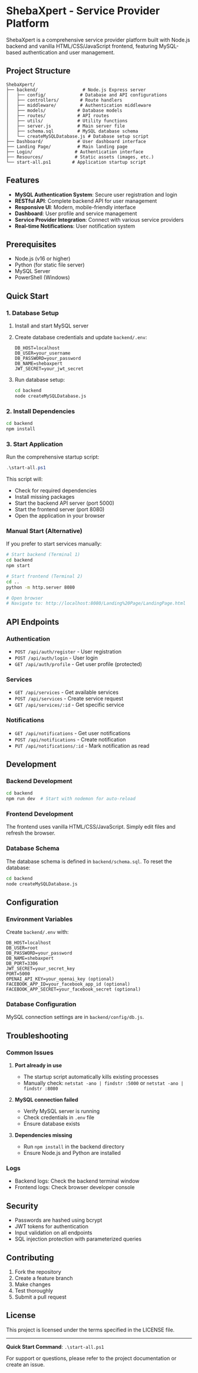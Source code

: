 # ShebaXpert - Service Provider Platform

ShebaXpert is a comprehensive service provider platform built with Node.js backend and vanilla HTML/CSS/JavaScript frontend, featuring MySQL-based authentication and user management.

## Project Structure

```
ShebaXpert/
├── backend/                 # Node.js Express server
│   ├── config/             # Database and API configurations
│   ├── controllers/        # Route handlers
│   ├── middleware/         # Authentication middleware
│   ├── models/            # Database models
│   ├── routes/            # API routes
│   ├── utils/             # Utility functions
│   ├── server.js          # Main server file
│   ├── schema.sql         # MySQL database schema
│   └── createMySQLDatabase.js # Database setup script
├── Dashboard/             # User dashboard interface
├── Landing Page/          # Main landing page
├── Login/                # Authentication interface
├── Resources/            # Static assets (images, etc.)
└── start-all.ps1        # Application startup script
```

## Features

- **MySQL Authentication System**: Secure user registration and login
- **RESTful API**: Complete backend API for user management
- **Responsive UI**: Modern, mobile-friendly interface
- **Dashboard**: User profile and service management
- **Service Provider Integration**: Connect with various service providers
- **Real-time Notifications**: User notification system

## Prerequisites

- Node.js (v16 or higher)
- Python (for static file server)
- MySQL Server
- PowerShell (Windows)

## Quick Start

### 1. Database Setup

1. Install and start MySQL server
2. Create database credentials and update `backend/.env`:
   ```
   DB_HOST=localhost
   DB_USER=your_username
   DB_PASSWORD=your_password
   DB_NAME=shebaxpert
   JWT_SECRET=your_jwt_secret
   ```

3. Run database setup:
   ```bash
   cd backend
   node createMySQLDatabase.js
   ```

### 2. Install Dependencies

```bash
cd backend
npm install
```

### 3. Start Application

Run the comprehensive startup script:
```powershell
.\start-all.ps1
```

This script will:
- Check for required dependencies
- Install missing packages
- Start the backend API server (port 5000)
- Start the frontend server (port 8080)
- Open the application in your browser

### Manual Start (Alternative)

If you prefer to start services manually:

```bash
# Start backend (Terminal 1)
cd backend
npm start

# Start frontend (Terminal 2)
cd ..
python -m http.server 8080

# Open browser
# Navigate to: http://localhost:8080/Landing%20Page/LandingPage.html
```

## API Endpoints

### Authentication
- `POST /api/auth/register` - User registration
- `POST /api/auth/login` - User login
- `GET /api/auth/profile` - Get user profile (protected)

### Services
- `GET /api/services` - Get available services
- `POST /api/services` - Create service request
- `GET /api/services/:id` - Get specific service

### Notifications
- `GET /api/notifications` - Get user notifications
- `POST /api/notifications` - Create notification
- `PUT /api/notifications/:id` - Mark notification as read

## Development

### Backend Development
```bash
cd backend
npm run dev  # Start with nodemon for auto-reload
```

### Frontend Development
The frontend uses vanilla HTML/CSS/JavaScript. Simply edit files and refresh the browser.

### Database Schema
The database schema is defined in `backend/schema.sql`. To reset the database:
```bash
cd backend
node createMySQLDatabase.js
```

## Configuration

### Environment Variables
Create `backend/.env` with:
```
DB_HOST=localhost
DB_USER=root
DB_PASSWORD=your_password
DB_NAME=shebaxpert
DB_PORT=3306
JWT_SECRET=your_secret_key
PORT=5000
OPENAI_API_KEY=your_openai_key (optional)
FACEBOOK_APP_ID=your_facebook_app_id (optional)
FACEBOOK_APP_SECRET=your_facebook_secret (optional)
```

### Database Configuration
MySQL connection settings are in `backend/config/db.js`.

## Troubleshooting

### Common Issues

1. **Port already in use**
   - The startup script automatically kills existing processes
   - Manually check: `netstat -ano | findstr :5000` or `netstat -ano | findstr :8080`

2. **MySQL connection failed**
   - Verify MySQL server is running
   - Check credentials in `.env` file
   - Ensure database exists

3. **Dependencies missing**
   - Run `npm install` in the backend directory
   - Ensure Node.js and Python are installed

### Logs
- Backend logs: Check the backend terminal window
- Frontend logs: Check browser developer console

## Security

- Passwords are hashed using bcrypt
- JWT tokens for authentication
- Input validation on all endpoints
- SQL injection protection with parameterized queries

## Contributing

1. Fork the repository
2. Create a feature branch
3. Make changes
4. Test thoroughly
5. Submit a pull request

## License

This project is licensed under the terms specified in the LICENSE file.

---

**Quick Start Command**: `.\start-all.ps1`

For support or questions, please refer to the project documentation or create an issue.

